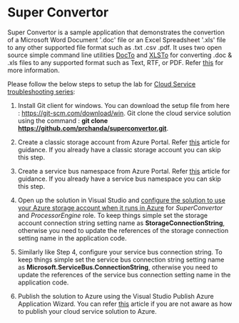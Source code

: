 # Super Convertor

Super Convertor is a sample application that demonstrates the convertion of a Microsoft Word Document '.doc' file or an Excel Spreadsheet '.xls' file to any other supported file format such as .txt .csv .pdf. It uses two open source simple command line utilities [DocTo](https://github.com/tobya/DocTo/blob/master/readme.md) and [XLSTo](https://github.com/tobya/DocTo/blob/master/xlsTo.md) for converting .doc & .xls files to any supported format such as Text, RTF, or PDF. Refer [this](http://tobya.github.io/DocTo) for more information.

Please follow the below steps to setup the lab for [Cloud Service troubleshooting series](https://blogs.msdn.microsoft.com/pratyay/2018/07/30/cloud-service-troubleshooting-series/):

1.	Install Git client for windows. You can download the setup file from here : https://git-scm.com/download/win. Git clone the cloud service solution using the command : **git clone https://github.com/prchanda/superconvertor.git**.

2.	Create a classic storage account from Azure Portal. Refer [this](https://docs.microsoft.com/en-us/azure/storage/common/storage-create-storage-account#create-a-storage-account) article for guidance. If you already have a classic storage account you can skip this step.

3.	Create a service bus namespace from Azure Portal. Refer [this](https://docs.microsoft.com/en-us/azure/service-bus-messaging/service-bus-create-namespace-portal) article for guidance. If you already have a service bus namespace you can skip this step.

4.  Open up the solution in Visual Studio and [configure the solution to use your Azure storage account when it runs in Azure](https://docs.microsoft.com/en-us/azure/cloud-services/cloud-services-dotnet-get-started#configure-the-solution-to-use-your-azure-storage-account-when-it-runs-in-azure) for *SuperConvertor* and *ProcessorEngine* role. To keep things simple set the storage account connection string setting name as **StorageConnectionString**, otherwise you need to update the references of the storage connection setting name in the application code.

5. Similarly like Step 4, configure your service bus connection string. To keep things simple set the service bus connection string setting name as **Microsoft.ServiceBus.ConnectionString**, otherwise you need to update the references of the service bus connection setting name in the application code.

6.  Publish the solution to Azure using the Visual Studio Publish Azure Application Wizard. You can refer [this](https://docs.microsoft.com/en-us/azure/vs-azure-tools-publish-azure-application-wizard) article if you are not aware as how to publish your cloud service solution to Azure.
